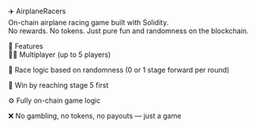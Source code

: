  ✈️ AirplaneRacers         
On-chain airplane racing game built with Solidity.       
No rewards. No tokens. Just pure fun and randomness on the blockchain.         
       
🧩 Features       
👨‍✈️ Multiplayer (up to 5 players)            
           
🔄 Race logic based on randomness (0 or 1 stage forward per round)  
   
🏁 Win by reaching stage 5 first    
          
⚙️ Fully on-chain game logic      
      
❌ No gambling, no tokens, no payouts — just a game     
  
